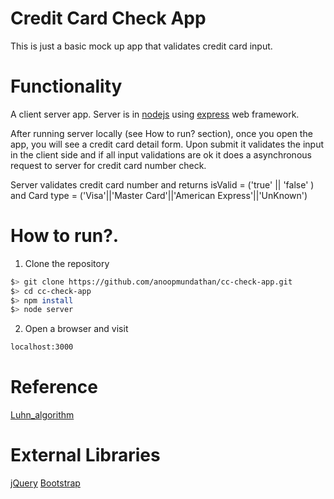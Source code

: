 # Credit Card Check App
This is just a basic mock up app that validates credit card input.

# Functionality
A client server app. Server is in [nodejs](https://nodejs.org/en/) using [express](http://expressjs.com/) web framework.

After running server locally (see How to run? section), once you open the app, you will see a credit card detail form. Upon submit it validates the input in the client side and if all input validations are ok it does a asynchronous request to server for credit card number check.

Server validates credit card number and returns isValid = ('true' || 'false' ) and Card type = ('Visa'||'Master Card'||'American Express'||'UnKnown')

# How to run?.
1. Clone the repository

  ```bash
  $> git clone https://github.com/anoopmundathan/cc-check-app.git
  $> cd cc-check-app
  $> npm install
  $> node server
  ```
  
2. Open a browser and visit
  ```bash
  localhost:3000
  ```
# Reference
 [Luhn_algorithm](https://en.wikipedia.org/wiki/Luhn_algorithm)
 
# External Libraries
 [jQuery](https://jquery.com/)
 [Bootstrap](http://getbootstrap.com/)
